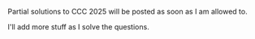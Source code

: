 Partial solutions to CCC 2025 will be posted as soon as I am allowed to.

I'll add more stuff as I solve the questions.